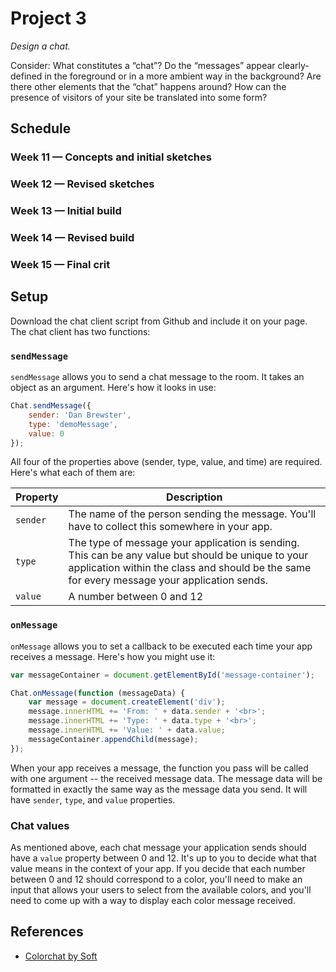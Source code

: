 # Project 3

*Design a chat.*

Consider: What constitutes a “chat”? Do the “messages” appear clearly-defined in the foreground or in a more ambient way in the background? Are there other elements that the “chat” happens around? How can the presence of visitors of your site be translated into some form?

## Schedule

### Week 11 — Concepts and initial sketches
### Week 12 — Revised sketches
### Week 13 — Initial build
### Week 14 — Revised build
### Week 15 — Final crit

## Setup

Download the chat client script from Github and include it on your page. The chat client has two functions:

### `sendMessage`

`sendMessage` allows you to send a chat message to the room. It takes an object as an argument. Here's how it looks in use:

```javascript
Chat.sendMessage({
	sender: 'Dan Brewster',
	type: 'demoMessage',
	value: 0
});
```

All four of the properties above (sender, type, value, and time) are required. Here's what each of them are:

Property | Description
-------- | -----------
`sender` | The name of the person sending the message. You'll have to collect this somewhere in your app.
`type`   | The type of message your application is sending. This can be any value but should be unique to your application within the class and should be the same for every message your application sends.
`value`  | A number between 0 and 12

### `onMessage`

`onMessage` allows you to set a callback to be executed each time your app receives a  message. Here's how you might use it:

```javascript
var messageContainer = document.getElementById('message-container');

Chat.onMessage(function (messageData) {
    var message = document.createElement('div');
    message.innerHTML += 'From: ' + data.sender + '<br>';
    message.innerHTML += 'Type: ' + data.type + '<br>';
    message.innerHTML += 'Value: ' + data.value;
    messageContainer.appendChild(message);
});
```

When your app receives a message, the function you pass will be called with one argument -- the received message data. The message data will be formatted in exactly the same way as the message data you send. It will have `sender`, `type`, and `value` properties.

### Chat values

As mentioned above, each chat message your application sends should have a `value` property between 0 and 12. It's up to you to decide what that value means in the context of your app. If you decide that each number between 0 and 12 should correspond to a color, you'll need to make an input that allows your users to select from the available colors, and you'll need to come up with a way to display each color message received.

## References

- [Colorchat by Soft](http://www.soft.works)